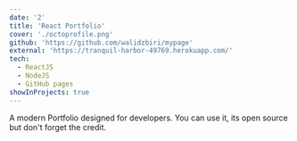 ```yaml
---
date: '2'
title: 'React Portfolio'
cover: './octoprofile.png'
github: 'https://github.com/walidzbiri/mypage'
external: 'https://tranquil-harbor-49769.herokuapp.com/'
tech:
  - ReactJS
  - NodeJS
  - GitHub pages
showInProjects: true
---
```


A modern Portfolio designed for developers. You can use it, its open source but don't forget the credit.
